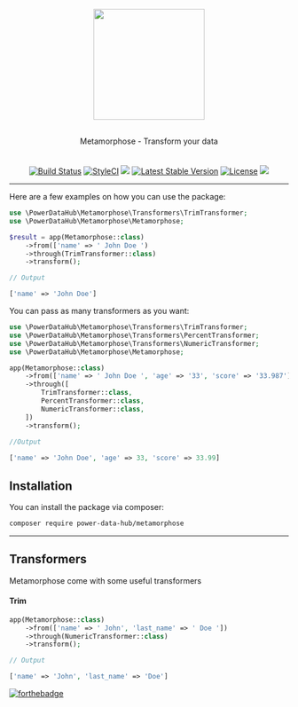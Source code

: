 <p align="center">
    <img width="200" src="https://i.pinimg.com/originals/e0/77/ec/e077ec8846b6cebb114bac4eb63d374e.png">
</p>
<p align="center" style="margin: 30px 0 35px;">Metamorphose - Transform your data</p>
<p align="center">
  <a href='https://semaphoreci.com/edbizarro/metamorphose'> <img src='https://semaphoreci.com/api/v1/edbizarro/metamorphose/branches/master/badge.svg' alt='Build Status'></a>  
  <a href="https://styleci.io/repos/129276226"><img src="https://styleci.io/repos/129276226/shield?branch=master" alt="StyleCI"></a>  
  <a href="https://codeclimate.com/github/edbizarro/metamorphose/maintainability"><img src="https://api.codeclimate.com/v1/badges/25524f733a23fb514c5c/maintainability" /></a>
  <a href="https://packagist.org/packages/power-data-hub/metamorphose"><img src="https://poser.pugx.org/power-data-hub/metamorphose/v/stable.svg" alt="Latest Stable Version"></a>
  <a href="https://packagist.org/packages/power-data-hub/metamorphose"><img src="https://poser.pugx.org/power-data-hub/metamorphose/license.svg" alt="License"></a>
    <a href="https://app.fossa.io/projects/git%2Bgithub.com%2Fedbizarro%2Fmetamorphose?ref=badge_shield" alt="FOSSA Status"><img src="https://app.fossa.io/api/projects/git%2Bgithub.com%2Fedbizarro%2Fmetamorphose.svg?type=small"/></a>
</p>

---

Here are a few examples on how you can use the package:

```php
use \PowerDataHub\Metamorphose\Transformers\TrimTransformer;
use \PowerDataHub\Metamorphose\Metamorphose;

$result = app(Metamorphose::class)
    ->from(['name' => ' John Doe ')
    ->through(TrimTransformer::class)
    ->transform();

// Output

['name' => 'John Doe']
```

You can pass as many transformers as you want:


```php
use \PowerDataHub\Metamorphose\Transformers\TrimTransformer;
use \PowerDataHub\Metamorphose\Transformers\PercentTransformer;
use \PowerDataHub\Metamorphose\Transformers\NumericTransformer;
use \PowerDataHub\Metamorphose\Metamorphose;

app(Metamorphose::class)
    ->from(['name' => ' John Doe ', 'age' => '33', 'score' => '33.987'])
    ->through([
        TrimTransformer::class,
        PercentTransformer::class,        
        NumericTransformer::class,
    ])
    ->transform();
    
//Output

['name' => 'John Doe', 'age' => 33, 'score' => 33.99]
```



## Installation

You can install the package via composer:

``` bash
composer require power-data-hub/metamorphose
```

---

## Transformers

Metamorphose come with some useful transformers

#### Trim

```php
app(Metamorphose::class)
    ->from(['name' => ' John', 'last_name' => ' Doe '])
    ->through(NumericTransformer::class)
    ->transform();

// Output

['name' => 'John', 'last_name' => 'Doe']
```

[![forthebadge](http://forthebadge.com/images/badges/contains-cat-gifs.svg)](http://forthebadge.com)
